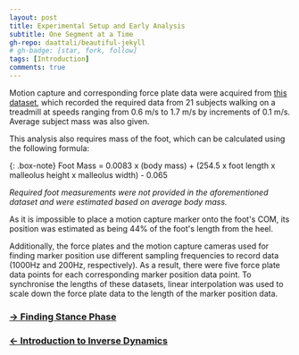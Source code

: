 ```yaml
---
layout: post
title: Experimental Setup and Early Analysis
subtitle: One Segment at a Time
gh-repo: daattali/beautiful-jekyll
# gh-badge: [star, fork, follow]
tags: [Introduction]
comments: true
---
```

Motion capture and corresponding force plate data were acquired from [this dataset](https://www.kaggle.com/datasets/dasmehdixtr/human-gait-phase-dataset), which recorded the required data from 21 subjects walking on a treadmill at speeds ranging from 0.6 m/s to 1.7 m/s by increments of 0.1 m/s. Average subject mass was also given.

This analysis also requires mass of the foot, which can be calculated using the following formula: 

{: .box-note}
Foot Mass = 0.0083 x (body mass) + (254.5 x foot length x malleolus height x malleolus width) - 0.065

*Required foot measurements were not provided in the aforementioned dataset and were estimated based on average body mass.*

As it is impossible to place a motion capture marker onto the foot's COM, its position was estimated as being 44% of the foot's length from the heel.

Additionally, the force plates and the motion capture cameras used for finding marker position use different sampling frequencies to record data (1000Hz and 200Hz, respectively). As a result, there were five force plate data points for each corresponding marker position data point. To synchronise the lengths of these datasets, linear interpolation was used to scale down the force plate data to the length of the marker position data. 

### [→ Finding Stance Phase](https://tudor-muresan.github.io/2023-04-09-finding-stance-phase/)

### [← Introduction to Inverse Dynamics](https://tudor-muresan.github.io/2023-04-11-introduction-to-inverse-dynamics/)
